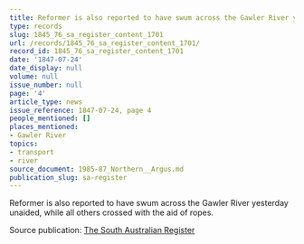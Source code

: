 ```yaml
---
title: Reformer is also reported to have swum across the Gawler River yesterday unaided
type: records
slug: 1845_76_sa_register_content_1701
url: /records/1845_76_sa_register_content_1701/
record_id: 1845_76_sa_register_content_1701
date: '1847-07-24'
date_display: null
volume: null
issue_number: null
page: '4'
article_type: news
issue_reference: 1847-07-24, page 4
people_mentioned: []
places_mentioned:
- Gawler River
topics:
- transport
- river
source_document: 1985-87_Northern__Argus.md
publication_slug: sa-register
---
```


Reformer is also reported to have swum across the Gawler River yesterday unaided, while all others crossed with the aid of ropes.

Source publication: [The South Australian Register](/publications/sa-register/)

